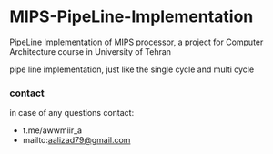 # MIPS-PipeLine-Implementation
PipeLine Implementation of MIPS processor, a project for Computer Architecture course in University of Tehran<br>

pipe line implementation, just like the single cycle and multi cycle

### contact ###
in case of any questions contact:
* t.me/awwmiir_a
* mailto:aalizad79@gmail.com
